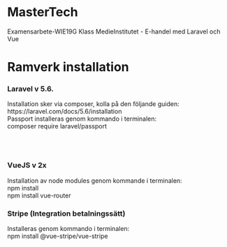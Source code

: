 # MasterTech
Examensarbete-WIE19G Klass MedieInstitutet - E-handel med Laravel och Vue

<h1>Ramverk installation </h1>
<div>
<h3>Laravel v 5.6.</h3>  
Installation sker via composer, kolla på den följande guiden: https://laravel.com/docs/5.6/installation  <br>
Passport installeras genom kommando i terminalen:  <br>
 composer require laravel/passport 
  
   <br> <br>

<h3>VueJS v 2x </h3>
Installation av node modules genom kommande i terminalen:  <br> 
npm install   <br>
npm install vue-router  <br>

<h3>Stripe (Integration betalningssätt) </h3>
Installeras genom kommando i terminalen:  <br>
npm install @vue-stripe/vue-stripe  <br>
</div>
